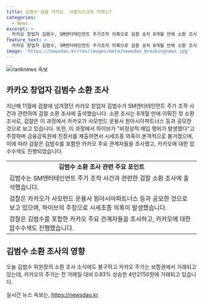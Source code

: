 ```yaml
---
title: 김범수 검찰 카카오  사법리스크의 미래는?
categories:
  - News
excerpt: >
  카카오 창업자 김범수, SM엔터테인먼트 주가조작 의혹으로 검찰 송치 8개월 만에 소환 조사 받아. 카카오가 2400억원 이상 이동시켜 SM엔터 주가 조작 혐의, 사모펀드와의 공모 의심. 하이브 공개매수 실패로 시세조종 의혹 불거져, 검찰 보완 수사 및 압수수색 진행. 주요 관계자 재판 중이거나 구속·기소됨. 검찰, 김 위원장의 측근인 황태선도 조사. 이로 인해 카카오 주가 보합세 유지. (현재 0.83% 상승)
feature_text: >
  카카오 창업자 김범수, SM엔터테인먼트 주가조작 의혹으로 검찰 송치 8개월 만에 소환 조사 받아. 카카오가 2400억원 이상 이동시켜 SM엔터 주가 조작 혐의, 사모펀드와의 공모 의심. 하이브 공개매수 실패로 시세조종 의혹 불거져, 검찰 보완 수사 및 압수수색 진행. 주요 관계자 재판 중이거나 구속·기소됨. 검찰, 김 위원장의 측근인 황태선도 조사. 이로 인해 카카오 주가 보합세 유지. (현재 0.83% 상승)
image: 'https://newsdao.kr/res/images/meta/newsdao_breakingnews.jpg'
---
```


<p><img src="https://newsdao.kr/res/images/meta/newsdao_breakingnews.jpg" alt="ranknews 속보" /></p>

<h2 data-ke-size="size26">카카오 창업자 김범수 소환 조사</h2>

<p data-ke-size="size16">지난해 11월에 검찰에 넘겨졌던 카카오 창업자 김범수가 SM엔터테인먼트 주가 조작 사건과 관련하여 검찰 소환 조사에 출석했습니다. 소환 조사는 8개월 만에 이뤄진 첫 소환 조사로, 검찰은 이 과정에서 카카오가 사모펀드 운용사 원아시아파트너스 등과 공모한 것으로 보고 있습니다. 또한, 이 과정에서 하이브가 "비정상적 매입 행위가 발생했다"고 주장하며 금융감독원에 진정서를 제출하면서 시세조종 의혹이 본격적으로 불거졌으며, 이에 따라 검찰은 김범수를 포함한 카카오 주요 관계자들을 조사했고, 카카오에 대한 압수수색도 진행되었습니다.</p>

<table>
    <tr>
        <td style="text-align: center; height: 17px;"><b>김범수 소환 조사 관련 주요 포인트</b></td>
    </tr>
    <tr>
        <td style="text-align: left; height: 17px;">김범수는 SM엔터테인먼트 주가 조작 사건과 관련한 검찰 소환 조사에 출석했습니다.</td>
    </tr>
    <tr>
        <td style="text-align: left; height: 17px;">검찰은 카카오가 사모펀드 운용사 원아시아파트너스 등과 공모한 것으로 보고 있으며, 하이브의 주장으로 시세조종 의혹이 발생했습니다.</td>
    </tr>
    <tr>
        <td style="text-align: left; height: 17px;">검찰은 김범수를 포함한 카카오 주요 관계자들을 조사하고, 카카오에 대한 압수수색도 진행했습니다.</td>
    </tr>
</table>

<h2 data-ke-size="size26">김범수 소환 조사의 영향</h2>

<p data-ke-size="size16">오늘 김범수 위원장의 소환 조사 소식에도 불구하고 카카오 주가는 보합권에서 거래되고 있는데, 카카오의 주가는 전 거래일 대비 0.83% 상승한 4만2750원에 거래되고 있습니다.</p>
실시간 뉴스 속보는, <a href="https://newsdao.kr" rel="dofollow">https://newsdao.kr</a>


